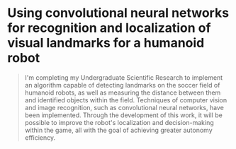 # Using convolutional neural networks for recognition and localization of visual landmarks for a humanoid robot
> I'm completing my Undergraduate Scientific Research to implement an algorithm capable of detecting landmarks on the soccer field of humanoid robots, as well as measuring the distance between them and identified objects within the field. Techniques of computer vision and image recognition, such as convolutional neural networks, have been implemented. Through the development of this work, it will be possible to improve the robot's localization and decision-making within the game, all with the goal of achieving greater autonomy efficiency.
> 
